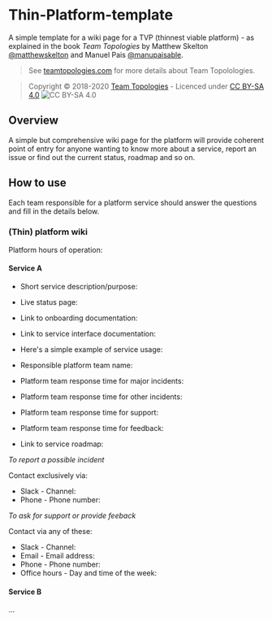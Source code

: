 # Thin-Platform-template
A simple template for a wiki page for a TVP (thinnest viable platform) - as explained in the book _Team Topologies_ by Matthew Skelton [@matthewskelton](https://github.com/matthewskelton) and Manuel Pais [@manupaisable](https://github.com/manupaisable).

> See [teamtopologies.com](https://teamtopologies.com/) for more details about Team Topolologies.

> Copyright © 2018-2020 [Team Topologies](https://teamtopologies.com/) - Licenced under [CC BY-SA 4.0](https://creativecommons.org/licenses/by-sa/4.0/) ![CC BY-SA 4.0](https://licensebuttons.net/l/by-sa/3.0/88x31.png)

## Overview

A simple but comprehensive wiki page for the platform will provide coherent point of entry for anyone wanting to know more about a service, report an issue or find out the current status, roadmap and so on.

## How to use

Each team responsible for a platform service should answer the questions and fill in the details below. 

### (Thin) platform wiki

Platform hours of operation: 

#### Service A
* Short service description/purpose:
* Live status page:

* Link to onboarding documentation:
* Link to service interface documentation:  
* Here's a simple example of service usage:

* Responsible platform team name:
* Platform team response time for major incidents: 
* Platform team response time for other incidents:
* Platform team response time for support:
* Platform team response time for feedback:

* Link to service roadmap: 

_To report a possible incident_

Contact exclusively via:
* Slack - Channel:
* Phone - Phone number:

_To ask for support or provide feeback_

Contact via any of these:
* Slack - Channel:
* Email - Email address:
* Phone - Phone number:
* Office hours - Day and time of the week:

#### Service B
...

